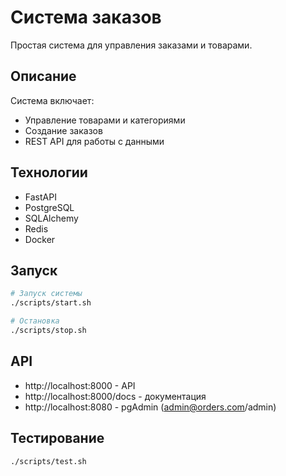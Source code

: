 # Система заказов

Простая система для управления заказами и товарами.

## Описание

Система включает:
- Управление товарами и категориями
- Создание заказов
- REST API для работы с данными

## Технологии

- FastAPI
- PostgreSQL
- SQLAlchemy
- Redis
- Docker

## Запуск

```bash
# Запуск системы
./scripts/start.sh

# Остановка
./scripts/stop.sh
```

## API

- http://localhost:8000 - API
- http://localhost:8000/docs - документация
- http://localhost:8080 - pgAdmin (admin@orders.com/admin)

## Тестирование

```bash
./scripts/test.sh
```
